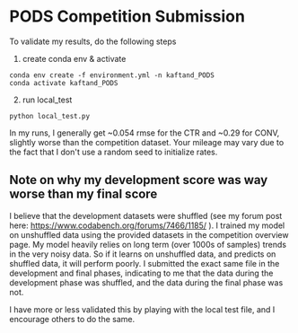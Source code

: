 # PODS Competition Submission

To validate my results, do the following steps
1. create conda env & activate
```
conda env create -f environment.yml -n kaftand_PODS
conda activate kaftand_PODS
```
2. run local_test
```
python local_test.py
```

In my runs, I generally get ~0.054 rmse for the CTR and ~0.29 for CONV, slightly worse than the competition dataset. Your mileage may vary due to the fact that I don't use a random seed to initialize rates.

## Note on why my development score was way worse than my final score
I believe that the development datasets were shuffled (see my forum post here: https://www.codabench.org/forums/7466/1185/ ). I trained my model on unshuffled data using the provided datasets in the competition overview page. 
My model heavily relies on long term (over 1000s of samples) trends in the very noisy data. So if it learns on unshuffled data, and predicts on shuffled data, it will perform poorly. I submitted the exact same file in the development and final phases, indicating to me that the data during the development phase was shuffled, and the data during the final phase was not.

I have more or less validated this by playing with the local test file, and I encourage others to do the same.
